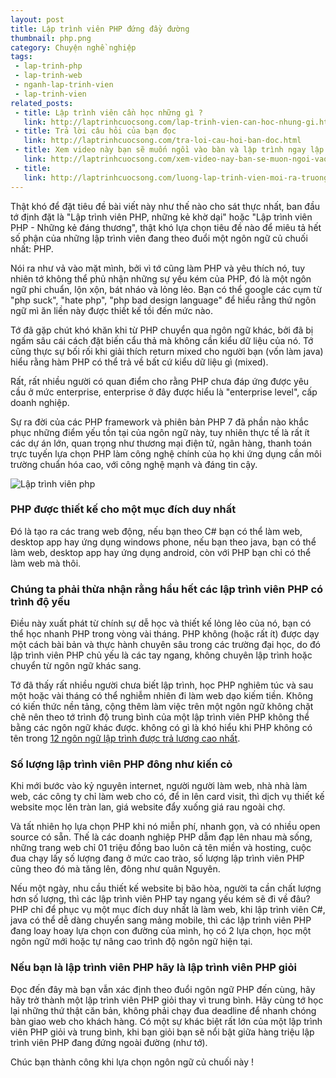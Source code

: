 ```yaml
---
layout: post
title: Lập trình viên PHP đứng đầy đường
thumbnail: php.png
category: Chuyện nghề nghiệp
tags:
 - lap-trinh-php
 - lap-trinh-web
 - nganh-lap-trinh-vien
 - lap-trinh-vien
related_posts:
 - title: Lập trình viên cần học những gì ?
   link: http://laptrinhcuocsong.com/lap-trinh-vien-can-hoc-nhung-gi.html
 - title: Trả lời câu hỏi của bạn đọc
   link: http://laptrinhcuocsong.com/tra-loi-cau-hoi-ban-doc.html
 - title: Xem video này bạn sẽ muốn ngồi vào bàn và lập trình ngay lập tức
   link: http://laptrinhcuocsong.com/xem-video-nay-ban-se-muon-ngoi-vao-va-lap-trinh-ngay-lap-tuc.html
 - title:
   link: http://laptrinhcuocsong.com/luong-lap-trinh-vien-moi-ra-truong.html
---
```

Thật khó để đặt tiêu đề bài viết này như thế nào cho sát thực nhất, ban đầu tớ định đặt là "Lập trình viên PHP, những kẻ khờ dại" hoặc "Lập trình viên PHP - Những kẻ đáng thương", thật khó lựa chọn tiêu đề nào để miêu tả hết số phận của những lập trình viên đang theo đuổi một ngôn ngữ củ chuối nhất: PHP.

Nói ra như vả vào mặt mình, bởi vì tớ cũng làm PHP và yêu thích nó, tuy nhiên tớ không thể phủ nhận những sự yếu kém của PHP, đó là một ngôn ngữ phi chuẩn, lộn xộn, bát nháo và lỏng lẻo. Bạn có thể google các cụm từ "php suck", "hate php", "php bad design language" để hiểu rằng thứ ngôn ngữ mì ăn liền này được thiết kế tồi đến mức nào.

Tớ đã gặp chút khó khăn khi từ PHP chuyển qua ngôn ngữ khác, bởi đã bị ngấm sâu cái cách đặt biến cẩu thả mà không cần kiểu dữ liệu của nó. Tớ cũng thực sự bối rối khi giải thích return mixed cho người bạn (vốn làm java) hiểu rằng hàm PHP có thể trả về bất cứ kiểu dữ liệu gì (mixed).

Rất, rất nhiều người có quan điểm cho rằng PHP chưa đáp ứng được yêu cầu ở mức enterprise, enterprise ở đây được hiểu là "enterprise level", cấp doanh nghiệp.

Sự ra đời của các PHP framework và phiên bản PHP 7 đã phần nào khắc phục những điểm yếu tồn tại của ngôn ngữ này, tuy nhiên thực tế là rất ít các dự án lớn, quan trọng như thương mại điện tử, ngân hàng, thanh toán trực tuyến lựa chọn PHP làm công nghệ chính của họ khi ứng dụng cần môi trường chuẩn hóa cao, với công nghệ mạnh và đáng tin cậy.

![Lập trình viên php](images/coding-php.png)

### PHP được thiết kế cho một mục đích duy nhất

Đó là tạo ra các trang web động, nếu bạn theo C# bạn có thể làm web, desktop app hay ứng dụng windows phone, nếu bạn theo java, bạn có thể làm web, desktop app hay ứng dụng android, còn với PHP bạn chỉ có thể làm web mà thôi.

### Chúng ta phải thừa nhận rằng hầu hết các lập trình viên PHP có trình độ yếu

Điều này xuất phát từ chính sự dễ học và thiết kế lỏng lẻo của nó, bạn có thể học nhanh PHP trong vòng vài tháng. PHP không (hoặc rất ít) được dạy một cách bài bản và thực hành chuyên sâu trong các trường đại học, do đó lập trình viên PHP chủ yếu là các tay ngang, không chuyên lập trình hoặc chuyển từ ngôn ngữ khác sang.

Tớ đã thấy rất nhiều người chưa biết lập trình, học PHP nghiêm túc và sau một hoặc vài tháng có thể nghiễm nhiên đi làm web dạo kiếm tiền. Không có kiến thức nền tảng, cộng thêm làm việc trên một ngôn ngữ không chặt chẽ nên theo tớ trình độ trung bình của một lập trình viên PHP không thể bằng các ngôn ngữ khác được. không có gì là khó hiểu khi PHP không có tên trong [12 ngôn ngữ lập trình được trả lương cao nhất](http://www.doanhnhansaigon.vn/tieu-diem/12-ngon-ngu-lap-trinh-duoc-tra-luong-cao-nhat/1085130/).

### Số lượng lập trình viên PHP đông như kiến cỏ

Khi mới bước vào kỷ nguyên internet, người người làm web, nhà nhà làm web, các công ty chỉ làm web cho có, để in lên card visit, thì dịch vụ thiết kế website mọc lên tràn lan, giá website đẩy xuống giá rau ngoài chợ.

Và tất nhiên họ lựa chọn PHP khi nó miễn phí, nhanh gọn, và có nhiều open source có sẵn. Thế là các doanh nghiệp PHP dẫm đạp lên nhau mà sống, những trang web chỉ 01 triệu đồng bao luôn cả tên miền và hosting, cuộc đua chạy lấy số lượng đang ở mức cao trào, số lượng lập trình viên PHP cũng theo đó mà tăng lên, đông như quân Nguyên.

Nếu một ngày, nhu cầu thiết kế website bị bão hòa, người ta cần chất lượng hơn số lượng, thì các lập trình viên PHP tay ngang yếu kém sẽ đi về đâu? PHP chỉ để phục vụ một mục đích duy nhất là làm web, khi lập trình viên C#, java có thể dễ dàng chuyển sang mảng mobile, thì các lập trình viên PHP đang loay hoay lựa chọn con đường của mình, họ có 2 lựa chọn, học một ngôn ngữ mới hoặc tự nâng cao trình độ ngôn ngữ hiện tại.

### Nếu bạn là lập trình viên PHP hãy là lập trình viên PHP giỏi

Đọc đến đây mà bạn vẫn xác định theo đuổi ngôn ngữ PHP đến cùng, hãy hãy trở thành một lập trình viên PHP giỏi thay vì trung bình. Hãy cùng tớ học lại những thứ thật căn bản, không phải chạy đua deadline để nhanh chóng bàn giao web cho khách hàng. Có một sự khác biệt rất lớn của một lập trình viên PHP giỏi và trung bình, khi bạn giỏi bạn sẽ nổi bật giữa hàng triệu lập trình viên PHP đang đứng ngoài đường (như tớ).

Chúc bạn thành công khi lựa chọn ngôn ngữ củ chuối này !
